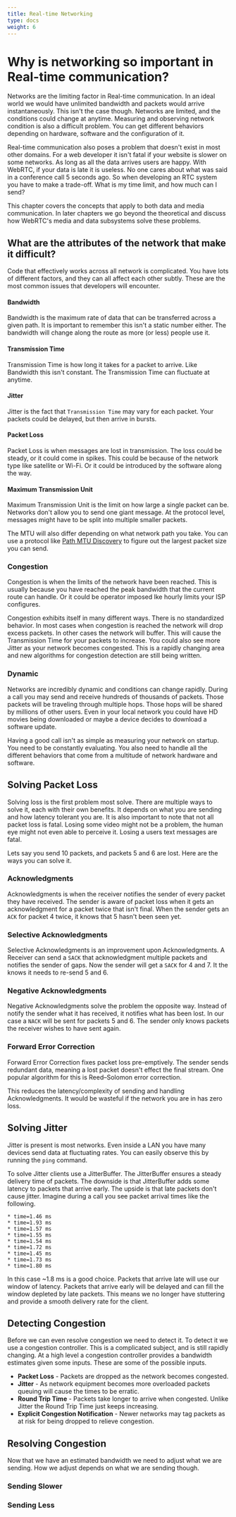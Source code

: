 ```yaml
---
title: Real-time Networking
type: docs
weight: 6
---
```


# Why is networking so important in Real-time communication?
Networks are the limiting factor in Real-time communication. In an ideal world we would have unlimited bandwidth
and packets would arrive instantaneously. This isn't the case though. Networks are limited, and the conditions
could change at anytime. Measuring and observing network condition is also a difficult problem. You can get different behaviors
depending on hardware, software and the configuration of it.

Real-time communication also poses a problem that doesn't exist in most other domains. For a web developer it isn't fatal
if your website is slower on some networks. As long as all the data arrives users are happy. With WebRTC, if your data is
late it is useless. No one cares about what was said in a conference call 5 seconds ago.  So when developing an RTC system
you have to make a trade-off. What is my time limit, and how much can I send?

This chapter covers the concepts that apply to both data and media communication. In later chapters we go beyond
the theoretical and discuss how WebRTC's media and data subsystems solve these problems.

## What are the attributes of the network that make it difficult?
Code that effectively works across all network is complicated. You have lots of different factors, and they
can all affect each other subtly. These are the most common issues that developers will encounter.

#### Bandwidth
Bandwidth is the maximum rate of data that can be transferred across a given path. It is important to remember
this isn't a static number either. The bandwidth will change along the route as more (or less) people use it.

#### Transmission Time
Transmission Time is how long it takes for a packet to arrive. Like Bandwidth this isn't constant.
The Transmission Time can fluctuate at anytime.

#### Jitter
Jitter is the fact that `Transmission Time` may vary for each packet. Your packets could be delayed, but then
arrive in bursts.

#### Packet Loss
Packet Loss is when messages are lost in transmission. The loss could be steady, or it could come in spikes.
This could be because of the network type like satellite or Wi-Fi. Or it could be introduced by the software
along the way.

#### Maximum Transmission Unit
Maximum Transmission Unit is the limit on how large a single packet can be. Networks don't allow you to send
one giant message. At the protocol level, messages might have to be split into multiple smaller packets.

The MTU will also differ depending on what network path you take. You can
use a protocol like [Path MTU Discovery](https://tools.ietf.org/html/rfc1191) to figure out the largest packet size you can send.

### Congestion
Congestion is when the limits of the network have been reached. This is usually because you have reached the peak
bandwidth that the current route can handle. Or it could be operator imposed lke hourly limits your ISP configures.

Congestion exhibits itself in many different ways. There is no standardized behavior. In most cases when congestion is
reached the network will drop excess packets. In other cases the network will buffer. This will cause the Transmission Time
for your packets to increase. You could also see more Jitter as your network becomes congested. This is a rapidly changing area
and new algorithms for congestion detection are still being written.

### Dynamic
Networks are incredibly dynamic and conditions can change rapidly. During a call you may send and receive hundreds of thousands of packets.
Those packets will be traveling through multiple hops. Those hops will be shared by millions of other users. Even in your local network you could have
HD movies being downloaded or maybe a device decides to download a software update.

Having a good call isn't as simple as measuring your network on startup. You need to be constantly evaluating. You also need to handle all the different
behaviors that come from a multitude of network hardware and software.

## Solving Packet Loss
Solving loss is the first problem most solve. There are multiple ways to solve it, each with their own benefits. It depends on what you are sending and how
latency tolerant you are. It is also important to note that not all packet loss is fatal. Losing some video might not be a problem, the human eye might not
even able to perceive it. Losing a users text messages are fatal.

Lets say you send 10 packets, and packets 5 and 6 are lost. Here are the ways you can solve it.

### Acknowledgments
Acknowledgments is when the receiver notifies the sender of every packet they have received. The sender is aware of packet loss when it gets an acknowledgment
for a packet twice that isn't final. When the sender gets an `ACK` for packet 4 twice, it knows that 5 hasn't been seen yet.

### Selective Acknowledgments
Selective Acknowledgments is an improvement upon Acknowledgments. A Receiver can send a `SACK` that acknowledgment multiple packets and notifies the sender of gaps.
Now the sender will get a `SACK` for 4 and 7. It the knows it needs to re-send 5 and 6.

### Negative Acknowledgments
Negative Acknowledgments solve the problem the opposite way. Instead of notify the sender what it has received, it notifies what has been lost. In our case a `NACK`
will be sent for packets 5 and 6. The sender only knows packets the receiver wishes to have sent again.

### Forward Error Correction
Forward Error Correction fixes packet loss pre-emptively. The sender sends redundant data, meaning a lost packet doesn't effect the final stream. One popular algorithm for
this is Reed–Solomon error correction.

This reduces the latency/complexity of sending and handling Acknowledgments. It would be wasteful if the network you are in has zero loss.

## Solving Jitter
Jitter is present is most networks. Even inside a LAN you have many devices send data at fluctuating rates. You can easily observe this by running the `ping` command.

To solve Jitter clients use a JitterBuffer. The JitterBuffer ensures a steady delivery time of packets. The downside is that JitterBuffer adds some latency to packets that arrive early.
The upside is that late packets don't cause jitter.  Imagine during a call you see packet arrival times like the following.

```
* time=1.46 ms
* time=1.93 ms
* time=1.57 ms
* time=1.55 ms
* time=1.54 ms
* time=1.72 ms
* time=1.45 ms
* time=1.73 ms
* time=1.80 ms
```

In this case ~1.8 ms is a good choice. Packets that arrive late will use our window of latency. Packets that arrive early will be delayed and can
fill the window depleted by late packets. This means we no longer have stuttering and provide a smooth delivery rate for the client.

## Detecting Congestion
Before we can even resolve congestion we need to detect it. To detect it we use a congestion controller. This is a complicated subject, and is still rapidly changing.
At a high level a congestion controller provides a bandwidth estimates given some inputs. These are some of the possible inputs.

* **Packet Loss** - Packets are dropped as the network becomes congested.
* **Jitter** - As network equipment becomes more overloaded packets queuing will cause the times to be erratic.
* **Round Trip Time** - Packets take longer to arrive when congested. Unlike Jitter the Round Trip Time just keeps increasing.
* **Explicit Congestion Notification** - Newer networks may tag packets as at risk for being dropped to relieve congestion.

## Resolving Congestion
Now that we have an estimated bandwidth we need to adjust what we are sending. How we adjust depends on what we are sending though.

### Sending Slower
### Sending Less


